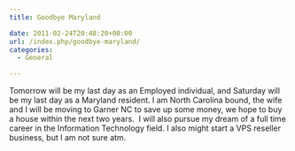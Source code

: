 ```yaml
---
title: Goodbye Maryland

date: 2011-02-24T20:48:20+00:00
url: /index.php/goodbye-maryland/
categories:
  - General

---
```

Tomorrow will be my last day as an Employed individual, and Saturday will be my last day as a Maryland resident. I am North Carolina bound, the wife and I will be moving to Garner NC to save up some money, we hope to buy a house within the next two years.  I will also pursue my dream of a full time career in the Information Technology field. I also might start a VPS reseller business, but I am not sure atm.